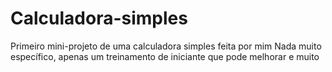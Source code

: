 # Calculadora-simples
Primeiro mini-projeto de uma calculadora simples feita por mim
Nada muito específico, apenas um treinamento de iniciante que pode melhorar e muito
